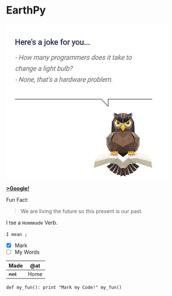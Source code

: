 # EarthPy

![Earth Python Origins](https://github.com/nakurunet/EarthPy/blob/master/LightHardware.jpg)

[__>Google!__](http://google.com)



Fun Fact:

> We are living the future so
> this present is our past.


I tse a
`Hommmade` Verb.

`I mean
; 
` 

- [x] Mark 
- [ ] My Words

Made | @at 
----- | -----
 ~~not~~ | Home
 
 
`def my_fun():
  print "Mark my Code!"
 my_fun()
 `
 
